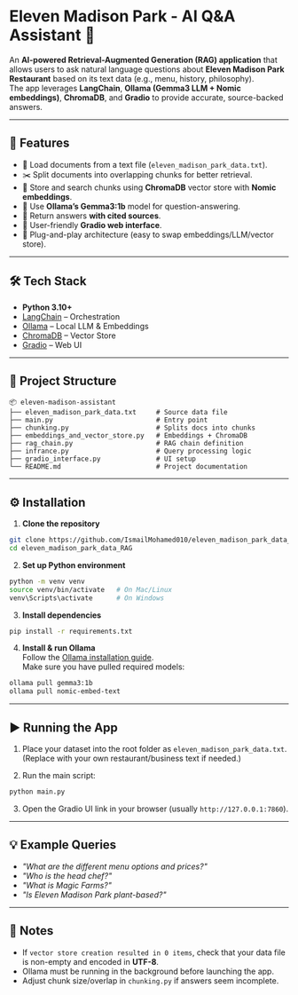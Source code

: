 # Eleven Madison Park - AI Q&A Assistant 💬  

An **AI-powered Retrieval-Augmented Generation (RAG) application** that allows users to ask natural language questions about **Eleven Madison Park Restaurant** based on its text data (e.g., menu, history, philosophy).  
The app leverages **LangChain**, **Ollama (Gemma3 LLM + Nomic embeddings)**, **ChromaDB**, and **Gradio** to provide accurate, source-backed answers.  

---

## 🚀 Features
- 📂 Load documents from a text file (`eleven_madison_park_data.txt`).  
- ✂️ Split documents into overlapping chunks for better retrieval.  
- 🔎 Store and search chunks using **ChromaDB** vector store with **Nomic embeddings**.  
- 🤖 Use **Ollama’s Gemma3:1b** model for question-answering.  
- 📜 Return answers **with cited sources**.  
- 🎨 User-friendly **Gradio web interface**.  
- 🧩 Plug-and-play architecture (easy to swap embeddings/LLM/vector store).  

---

## 🛠️ Tech Stack
- **Python 3.10+**
- [LangChain](https://python.langchain.com) – Orchestration
- [Ollama](https://ollama.ai) – Local LLM & Embeddings
- [ChromaDB](https://www.trychroma.com) – Vector Store
- [Gradio](https://gradio.app) – Web UI

---

## 📂 Project Structure
```
📦 eleven-madison-assistant
├── eleven_madison_park_data.txt     # Source data file
├── main.py                          # Entry point
├── chunking.py                      # Splits docs into chunks
├── embeddings_and_vector_store.py   # Embeddings + ChromaDB
├── rag_chain.py                     # RAG chain definition
├── infrance.py                      # Query processing logic
├── gradio_interface.py              # UI setup
└── README.md                        # Project documentation
```

---

## ⚙️ Installation

1. **Clone the repository**
```bash
git clone https://github.com/IsmailMohamed010/eleven_madison_park_data_RAG.git
cd eleven_madison_park_data_RAG
```

2. **Set up Python environment**
```bash
python -m venv venv
source venv/bin/activate   # On Mac/Linux
venv\Scripts\activate      # On Windows
```

3. **Install dependencies**
```bash
pip install -r requirements.txt
```

4. **Install & run Ollama**  
Follow the [Ollama installation guide](https://ollama.ai/download).  
Make sure you have pulled required models:
```bash
ollama pull gemma3:1b
ollama pull nomic-embed-text
```

---

## ▶️ Running the App

1. Place your dataset into the root folder as `eleven_madison_park_data.txt`.  
   (Replace with your own restaurant/business text if needed.)  

2. Run the main script:
```bash
python main.py
```

3. Open the Gradio UI link in your browser (usually `http://127.0.0.1:7860`).  

---

## 💡 Example Queries
- *"What are the different menu options and prices?"*  
- *"Who is the head chef?"*  
- *"What is Magic Farms?"*  
- *"Is Eleven Madison Park plant-based?"*  

---

## 📌 Notes
- If `vector store creation resulted in 0 items`, check that your data file is non-empty and encoded in **UTF-8**.  
- Ollama must be running in the background before launching the app.  
- Adjust chunk size/overlap in `chunking.py` if answers seem incomplete.  
